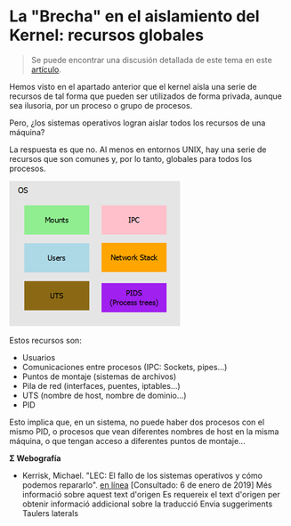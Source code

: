 # La "Brecha" en el aislamiento del Kernel: recursos globales

> Se puede encontrar una discusión detallada de este tema en este [artículo](https://lwn.net/Articles/524952/).

Hemos visto en el apartado anterior que el kernel aísla una serie de recursos de tal forma que pueden ser utilizados de forma privada, aunque sea ilusoria, por un proceso o grupo de procesos.

Pero, ¿los sistemas operativos logran aislar todos los recursos de una máquina?

La respuesta es que no. Al menos en entornos UNIX, hay una serie de recursos que son comunes y, por lo tanto, globales para todos los procesos.

![Contenedor](./../_media/01_que_e_un_contedor_de_software/container_4.png)

Estos recursos son:

- Usuarios
- Comunicaciones entre procesos (IPC: Sockets, pipes...)
- Puntos de montaje (sistemas de archivos)
- Pila de red (interfaces, puentes, iptables...)
- UTS (nombre de host, nombre de dominio...)
- PID

Esto implica que, en un sistema, no puede haber dos procesos con el mismo PID, o procesos que vean diferentes nombres de host en la misma máquina, o que tengan acceso a diferentes puntos de montaje...

**Σ Webografía**
- Kerrisk, Michael. "LEC: El fallo de los sistemas operativos y cómo podemos repararlo". [en línea](https://lwn.net/Articles/524952/) [Consultado: 6 de enero de 2019]
Més informació sobre aquest text d'origen
Es requereix el text d'origen per obtenir informació addicional sobre la traducció
Envia suggeriments
Taulers laterals
